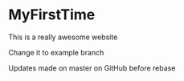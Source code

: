 # MyFirstTime

This is a really awesome website

Change it to example branch

Updates made on master on GitHub before rebase

